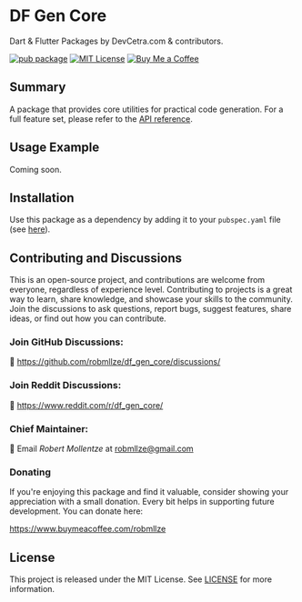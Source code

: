 # DF Gen Core

Dart & Flutter Packages by DevCetra.com & contributors.

[![pub package](https://img.shields.io/pub/v/df_gen_core.svg)](https://pub.dev/packages/df_gen_core)
[![MIT License](https://img.shields.io/badge/License-MIT-blue.svg)](https://raw.githubusercontent.com/robmllze/dart_package_template/main/LICENSE)
[![Buy Me a Coffee](https://img.shields.io/badge/-buy_me_a%C2%A0coffee-gray?logo=buy-me-a-coffee)](https://www.buymeacoffee.com/robmllze)

## Summary

A package that provides core utilities for practical code generation. For a full feature set, please refer to the [API reference](https://pub.dev/documentation/df_gen_core/).

## Usage Example

Coming soon.

## Installation

Use this package as a dependency by adding it to your `pubspec.yaml` file (see [here](https://pub.dev/packages/df_gen_core/install)).

## Contributing and Discussions

This is an open-source project, and contributions are welcome from everyone, regardless of experience level. Contributing to projects is a great way to learn, share knowledge, and showcase your skills to the community. Join the discussions to ask questions, report bugs, suggest features, share ideas, or find out how you can contribute.

### Join GitHub Discussions:

💬 https://github.com/robmllze/df_gen_core/discussions/

### Join Reddit Discussions:

💬 https://www.reddit.com/r/df_gen_core/

### Chief Maintainer:

📧 Email _Robert Mollentze_ at robmllze@gmail.com

### Donating

If you're enjoying this package and find it valuable, consider showing your appreciation with a small donation. Every bit helps in supporting future development. You can donate here:

https://www.buymeacoffee.com/robmllze

## License

This project is released under the MIT License. See [LICENSE](https://raw.githubusercontent.com/robmllze/df_gen_core/main/LICENSE) for more information.
